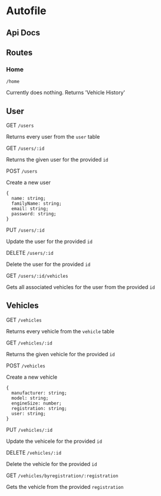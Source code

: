 # Autofile

## Api Docs

## Routes

### Home

`/home`

Currently does nothing. Returns 'Vehicle History'

## User

GET `/users`

Returns every user from the `user` table

GET `/users/:id`

Returns the given user for the provided `id`

POST `/users`

Create a new user

```
{
  name: string;
  familyName: string;
  email: string;
  password: string;
}
```

PUT `/users/:id`

Update the user for the provided `id`

DELETE `/users/:id`

Delete the user for the provided `id`

GET `/users/:id/vehicles`

Gets all associated vehicles for the user from the provided `id`

## Vehicles

GET `/vehicles`

Returns every vehicle from the `vehicle` table

GET `/vehicles/:id`

Returns the given vehicle for the provided `id`

POST `/vehicles`

Create a new vehicle

```
{
  manufacturer: string;
  model: string;
  engineSize: number;
  registration: string;
  user: string;
}
```

PUT `/vehicles/:id`

Update the vehicele for the provided `id`

DELETE `/vehicles/:id`

Delete the vehicle for the provided `id`

GET `/vehicles/byregistration/:registration`

Gets the vehicle from the provided `registration`
